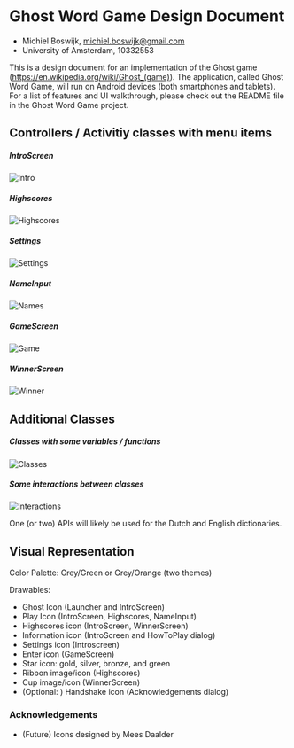 # Ghost Word Game Design Document

* Michiel Boswijk, michiel.boswijk@gmail.com
* University of Amsterdam, 10332553

This is a design document for an implementation of the Ghost game (https://en.wikipedia.org/wiki/Ghost_(game)). The application, called Ghost Word Game, will run on Android devices (both smartphones and tablets). For a list of features and UI walkthrough, please check out the README file in the Ghost Word Game project.

## Controllers / Activitiy classes with menu items

##### IntroScreen

![Intro](/doc/Sketches/intro.jpg)

##### Highscores

![Highscores](/doc/Sketches/highscores.jpg)

##### Settings

![Settings](/doc/Sketches/settings.jpg)

##### NameInput

![Names](/doc/Sketches/names.jpg)

##### GameScreen

![Game](/doc/Sketches/game.jpg)

##### WinnerScreen

![Winner](/doc/Sketches/winner.jpg)

## Additional Classes

##### Classes with some variables / functions

![Classes](/doc/Sketches/classes.jpg)

##### Some interactions between classes

![interactions](/doc/Sketches/interactions.jpg)

One (or two) APIs will likely be used for the Dutch and English dictionaries.

## Visual Representation

Color Palette: Grey/Green or Grey/Orange (two themes)

Drawables:

* Ghost Icon (Launcher and IntroScreen)
* Play Icon (IntroScreen, Highscores, NameInput)
* Highscores icon (IntroScreen, WinnerScreen)
* Information icon (IntroScreen and HowToPlay dialog)
* Settings icon (Introscreen)
* Enter icon (GameScreen)
* Star icon: gold, silver, bronze, and green
* Ribbon image/icon (Highscores)
* Cup image/icon (WinnerScreen)
* (Optional: ) Handshake icon (Acknowledgements dialog)

### Acknowledgements

* (Future) Icons designed by Mees Daalder
